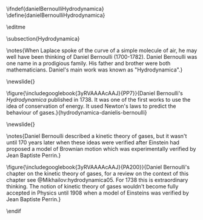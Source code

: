 \ifndef{danielBernoulliHydrodynamica}
\define{danielBernoulliHydrodynamica}

\editme

\subsection{Hydrodynamica}

\notes{When Laplace spoke of the curve of a simple molecule of air, he may well have been thinking of Daniel Bernoulli (1700-1782). Daniel Bernoulli was one name in a prodigious family. His father and brother were both mathematicians. Daniel's main work was known as "Hydrodynamica".}



\newslide{}

\figure{\includegooglebook{3yRVAAAAcAAJ}{PP7}}{Daniel Bernoulli's *Hydrodynamica* published in 1738. It was one of the first works to use the idea of conservation of energy. It used Newton's laws to predict the behaviour of gases.}{hydrodynamica-danielis-bernoulli}

\newslide{}

\notes{Daniel Bernoulli described a kinetic theory of gases, but it wasn't until 170 years later when these ideas were verified after Einstein had proposed a model of Brownian motion which was experimentally verified by Jean Baptiste Perrin.}

\figure{\includegooglebook{3yRVAAAAcAAJ}{PA200}}{Daniel Bernoulli's chapter on 
the kinetic theory of gases, for a review on the context of this chapter see @Mikhailov:hydrodynamica05. For 1738 this is extraordinary thinking. The notion of kinetic theory of gases wouldn't become fully accepted in Physics until 1908 when a model of Einsteins was verified by Jean Baptiste Perrin.}

\endif
